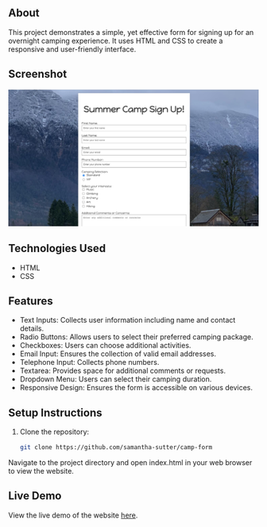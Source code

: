 ## About
This project demonstrates a simple, yet effective form for signing up for an overnight camping experience. It uses HTML and CSS to create a responsive and user-friendly interface.

## Screenshot

![Screenshot of Camping Form Site](images/camp-form.jpg)

## Technologies Used

- HTML
- CSS

## Features
- Text Inputs: Collects user information including name and contact details.
- Radio Buttons: Allows users to select their preferred camping package.
- Checkboxes: Users can choose additional activities.
- Email Input: Ensures the collection of valid email addresses.
- Telephone Input: Collects phone numbers.
- Textarea: Provides space for additional comments or requests.
- Dropdown Menu: Users can select their camping duration.
- Responsive Design: Ensures the form is accessible on various devices.

## Setup Instructions

1. Clone the repository:

   ```bash
   git clone https://github.com/samantha-sutter/camp-form

   ```

Navigate to the project directory and open index.html in your web browser to view the website.

## Live Demo

View the live demo of the website [here](https://slsutter.soisweb.uwm.edu/assignment-2-camp/).
